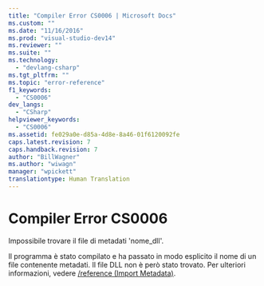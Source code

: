 ```yaml
---
title: "Compiler Error CS0006 | Microsoft Docs"
ms.custom: ""
ms.date: "11/16/2016"
ms.prod: "visual-studio-dev14"
ms.reviewer: ""
ms.suite: ""
ms.technology: 
  - "devlang-csharp"
ms.tgt_pltfrm: ""
ms.topic: "error-reference"
f1_keywords: 
  - "CS0006"
dev_langs: 
  - "CSharp"
helpviewer_keywords: 
  - "CS0006"
ms.assetid: fe029a0e-d85a-4d8e-8a46-01f6120092fe
caps.latest.revision: 7
caps.handback.revision: 7
author: "BillWagner"
ms.author: "wiwagn"
manager: "wpickett"
translationtype: Human Translation
---
```

# Compiler Error CS0006
Impossibile trovare il file di metadati 'nome\_dll'.  
  
 Il programma è stato compilato e ha passato in modo esplicito il nome di un file contenente metadati. Il file DLL non è però stato trovato.  Per ulteriori informazioni, vedere [\/reference \(Import Metadata\)](../../../csharp/language-reference/compiler-options/reference-compiler-option.md).